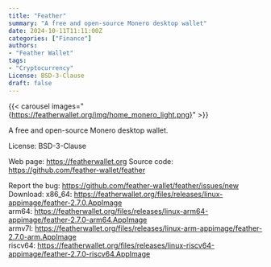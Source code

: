 ```yaml
---
title: "Feather"
summary: "A free and open-source Monero desktop wallet"
date: 2024-10-11T11:11:00Z
categories: ["Finance"]
authors:
- "Feather Wallet"
tags: 
- "Cryptocurrency"
License: BSD-3-Clause
draft: false
---
```


{{< carousel images="{https://featherwallet.org/img/home_monero_light.png}" >}}

A free and open-source Monero desktop wallet.

License: BSD-3-Clause

Web page: <https://featherwallet.org>
Source code: <https://github.com/feather-wallet/feather>

Report the bug: <https://github.com/feather-wallet/feather/issues/new>  
Download:   x86_64: <https://featherwallet.org/files/releases/linux-appimage/feather-2.7.0.AppImage>  
            arm64: <https://featherwallet.org/files/releases/linux-arm64-appimage/feather-2.7.0-arm64.AppImage>  
            armv7l: <https://featherwallet.org/files/releases/linux-arm-appimage/feather-2.7.0-arm.AppImage>  
            riscv64: <https://featherwallet.org/files/releases/linux-riscv64-appimage/feather-2.7.0-riscv64.AppImage>
